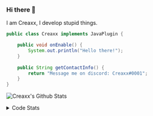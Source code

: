 ### Hi there 👋

I am Creaxx, I develop stupid things. 

```java
public class Creaxx implements JavaPlugin {

    public void onEnable() {
        System.out.println("Hello there!");
    }
    
    public String getContactInfo() {
        return "Message me on discord: Creaxx#0001";
    }
}
```

![Creaxx's Github Stats](https://github-readme-stats.vercel.app/api?username=CreaxxOG&show_icons=true&theme=dark&count_private=true)

<details>
  <summary>Code Stats</summary>

<!--START_SECTION:waka-->
![Code Time](http://img.shields.io/badge/Code%20Time-898%20hrs-blue)

![Lines of code](https://img.shields.io/badge/From%20Hello%20World%20I%27ve%20Written-3%20Thousand%20lines%20of%20code-blue)

**🐱 My GitHub Data** 

> 🏆 570 Contributions in the Year 2022
 > 
> 📦 227.2 kB Used in GitHub's Storage 
 > 
> 🚫 Not Opted to Hire
 > 
> 📜 3 Public Repositories 
 > 
> 🔑 2 Private Repositories  
 > 
**I'm a Night 🦉** 

```text
🌞 Morning    14 commits     █░░░░░░░░░░░░░░░░░░░░░░░░   3.88% 
🌆 Daytime    161 commits    ███████████░░░░░░░░░░░░░░   44.6% 
🌃 Evening    166 commits    ███████████░░░░░░░░░░░░░░   45.98% 
🌙 Night      20 commits     █░░░░░░░░░░░░░░░░░░░░░░░░   5.54%

```
📅 **I'm Most Productive on Wednesday** 

```text
Monday       50 commits     ███░░░░░░░░░░░░░░░░░░░░░░   13.85% 
Tuesday      64 commits     ████░░░░░░░░░░░░░░░░░░░░░   17.73% 
Wednesday    67 commits     ████░░░░░░░░░░░░░░░░░░░░░   18.56% 
Thursday     49 commits     ███░░░░░░░░░░░░░░░░░░░░░░   13.57% 
Friday       47 commits     ███░░░░░░░░░░░░░░░░░░░░░░   13.02% 
Saturday     43 commits     ███░░░░░░░░░░░░░░░░░░░░░░   11.91% 
Sunday       41 commits     ██░░░░░░░░░░░░░░░░░░░░░░░   11.36%

```


📊 **This Week I Spent My Time On** 

```text
💬 Programming Languages: 
Java                     15 hrs 4 mins       ███████████████████████░░   94.34% 
XML                      41 mins             █░░░░░░░░░░░░░░░░░░░░░░░░   4.3% 
Kotlin                   5 mins              ░░░░░░░░░░░░░░░░░░░░░░░░░   0.6% 
YAML                     4 mins              ░░░░░░░░░░░░░░░░░░░░░░░░░   0.44% 
GitIgnore file           2 mins              ░░░░░░░░░░░░░░░░░░░░░░░░░   0.23%

🔥 Editors: 
IntelliJ                 15 hrs 58 mins      █████████████████████████   100.0%

```

**I Mostly Code in Java** 

```text
Java                     6 repos             ████████████████░░░░░░░░░   66.67% 
EJS                      1 repo              ██░░░░░░░░░░░░░░░░░░░░░░░   11.11% 
Kotlin                   1 repo              ██░░░░░░░░░░░░░░░░░░░░░░░   11.11% 
Python                   1 repo              ██░░░░░░░░░░░░░░░░░░░░░░░   11.11%

```



 Last Updated on 20/09/2022 12:53:24 UTC
<!--END_SECTION:waka-->
</details>
